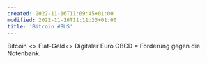 ```yaml
---
created: 2022-11-16T11:09:45+01:00
modified: 2022-11-16T11:11:23+01:00
title: 'Bitcoin #BUS'
---
```


Bitcoin <> Flat-Geld<> Digitaler Euro  CBCD
= Forderung gegen die Notenbank.

